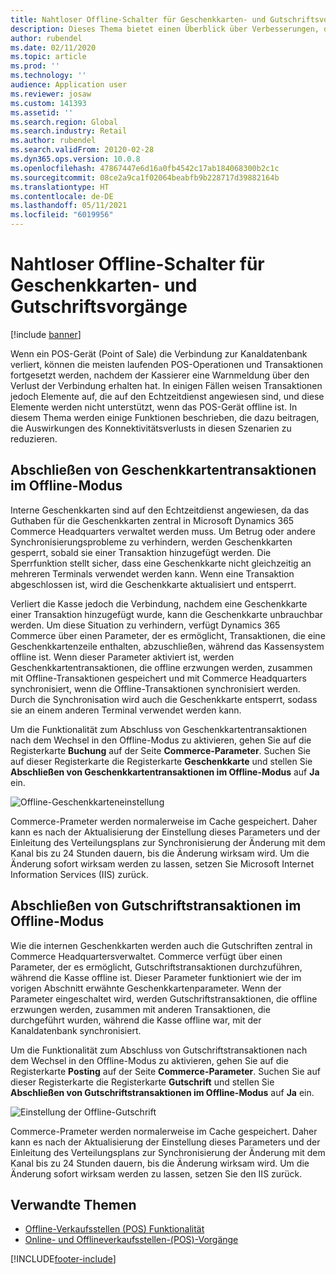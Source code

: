 ```yaml
---
title: Nahtloser Offline-Schalter für Geschenkkarten- und Gutschriftsvorgänge
description: Dieses Thema bietet einen Überblick über Verbesserungen, die einen nahtlosen Offline-Switch für bestimmte Zahlungsarten ermöglichen.
author: rubendel
ms.date: 02/11/2020
ms.topic: article
ms.prod: ''
ms.technology: ''
audience: Application user
ms.reviewer: josaw
ms.custom: 141393
ms.assetid: ''
ms.search.region: Global
ms.search.industry: Retail
ms.author: rubendel
ms.search.validFrom: 20120-02-28
ms.dyn365.ops.version: 10.0.8
ms.openlocfilehash: 47867447e6d16a0fb4542c17ab184068300b2c1c
ms.sourcegitcommit: 08ce2a9ca1f02064beabfb9b228717d39882164b
ms.translationtype: HT
ms.contentlocale: de-DE
ms.lasthandoff: 05/11/2021
ms.locfileid: "6019956"
---
```

# <a name="seamless-offline-switch-for-gift-card-and-credit-memo-operations"></a>Nahtloser Offline-Schalter für Geschenkkarten- und Gutschriftsvorgänge

[!include [banner](../includes/banner.md)]

Wenn ein POS-Gerät (Point of Sale) die Verbindung zur Kanaldatenbank verliert, können die meisten laufenden POS-Operationen und Transaktionen fortgesetzt werden, nachdem der Kassierer eine Warnmeldung über den Verlust der Verbindung erhalten hat. In einigen Fällen weisen Transaktionen jedoch Elemente auf, die auf den Echtzeitdienst angewiesen sind, und diese Elemente werden nicht unterstützt, wenn das POS-Gerät offline ist. In diesem Thema werden einige Funktionen beschrieben, die dazu beitragen, die Auswirkungen des Konnektivitätsverlusts in diesen Szenarien zu reduzieren.

## <a name="completing-gift-card-transactions-in-offline-mode"></a>Abschließen von Geschenkkartentransaktionen im Offline-Modus

Interne Geschenkkarten sind auf den Echtzeitdienst angewiesen, da das Guthaben für die Geschenkkarten zentral in Microsoft Dynamics 365 Commerce Headquarters verwaltet werden muss. Um Betrug oder andere Synchronisierungsprobleme zu verhindern, werden Geschenkkarten gesperrt, sobald sie einer Transaktion hinzugefügt werden. Die Sperrfunktion stellt sicher, dass eine Geschenkkarte nicht gleichzeitig an mehreren Terminals verwendet werden kann. Wenn eine Transaktion abgeschlossen ist, wird die Geschenkkarte aktualisiert und entsperrt.

Verliert die Kasse jedoch die Verbindung, nachdem eine Geschenkkarte einer Transaktion hinzugefügt wurde, kann die Geschenkkarte unbrauchbar werden. Um diese Situation zu verhindern, verfügt Dynamics 365 Commerce über einen Parameter, der es ermöglicht, Transaktionen, die eine Geschenkkartenzeile enthalten, abzuschließen, während das Kassensystem offline ist. Wenn dieser Parameter aktiviert ist, werden Geschenkkartentransaktionen, die offline erzwungen werden, zusammen mit Offline-Transaktionen gespeichert und mit Commerce Headquarters synchronisiert, wenn die Offline-Transaktionen synchronisiert werden. Durch die Synchronisation wird auch die Geschenkkarte entsperrt, sodass sie an einem anderen Terminal verwendet werden kann.

Um die Funktionalität zum Abschluss von Geschenkkartentransaktionen nach dem Wechsel in den Offline-Modus zu aktivieren, gehen Sie auf die Registerkarte **Buchung** auf der Seite **Commerce-Parameter**. Suchen Sie auf dieser Registerkarte die Registerkarte **Geschenkkarte** und stellen Sie **Abschließen von Geschenkkartentransaktionen im Offline-Modus** auf **Ja** ein.

![Offline-Geschenkkarteneinstellung](../media/gift.png)

Commerce-Prameter werden normalerweise im Cache gespeichert. Daher kann es nach der Aktualisierung der Einstellung dieses Parameters und der Einleitung des Verteilungsplans zur Synchronisierung der Änderung mit dem Kanal bis zu 24 Stunden dauern, bis die Änderung wirksam wird. Um die Änderung sofort wirksam werden zu lassen, setzen Sie Microsoft Internet Information Services (IIS) zurück.

## <a name="completing-credit-memo-transactions-in-offline-mode"></a>Abschließen von Gutschriftstransaktionen im Offline-Modus

Wie die internen Geschenkkarten werden auch die Gutschriften zentral in Commerce Headquartersverwaltet. Commerce verfügt über einen Parameter, der es ermöglicht, Gutschriftstransaktionen durchzuführen, während die Kasse offline ist. Dieser Parameter funktioniert wie der im vorigen Abschnitt erwähnte Geschenkkartenparameter. Wenn der Parameter eingeschaltet wird, werden Gutschriftstransaktionen, die offline erzwungen werden, zusammen mit anderen Transaktionen, die durchgeführt wurden, während die Kasse offline war, mit der Kanaldatenbank synchronisiert.

Um die Funktionalität zum Abschluss von Gutschriftstransaktionen nach dem Wechsel in den Offline-Modus zu aktivieren, gehen Sie auf die Registerkarte **Posting** auf der Seite **Commerce-Parameter**. Suchen Sie auf dieser Registerkarte die Registerkarte **Gutschrift** und stellen Sie **Abschließen von Gutschriftstransaktionen im Offline-Modus** auf **Ja** ein.

![Einstellung der Offline-Gutschrift](../media/creditmemo.png)

Commerce-Prameter werden normalerweise im Cache gespeichert. Daher kann es nach der Aktualisierung der Einstellung dieses Parameters und der Einleitung des Verteilungsplans zur Synchronisierung der Änderung mit dem Kanal bis zu 24 Stunden dauern, bis die Änderung wirksam wird. Um die Änderung sofort wirksam werden zu lassen, setzen Sie den IIS zurück.

## <a name="related-topics"></a>Verwandte Themen

- [Offline-Verkaufsstellen (POS) Funktionalität](../pos-offline-functionality.md)
- [Online- und Offlineverkaufsstellen-(POS)-Vorgänge](../pos-operations.md)


[!INCLUDE[footer-include](../../includes/footer-banner.md)]